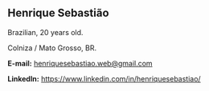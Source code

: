 ## Henrique Sebastião

Brazilian, 20 years old.

Colniza / Mato Grosso, BR.

**E-mail:** [henriquesebastiao.web@gmail.com](mailto:henriquesebastiao.web+contatogithub@gmail.com)

**LinkedIn:** https://www.linkedin.com/in/henriquesebastiao/

<!-- GITHUB STATS -->
<!-- <div>
  <a href="https://github.com/henriquesebastiao">
  <img height="175em" src="https://github-readme-stats.vercel.app/api?username=henriquesebastiao&show_icons=true&theme=github_dark&include_all_commits=true&count_private=true&locale=pt-BR&cache_seconds=7200">
  <img height="175em" src="https://github-readme-stats.vercel.app/api/top-langs/?username=henriquesebastiao&layout=compact&langs_count=8&theme=github_dark&locale=pt-BR"/>
</div> -->

<!-- Ícones de Tecnologias -->
<!-- <div style="display: inline_block">
  <h4>Técnologias e Ferramentas:</h4>
  <img align="center" alt="Python" height="30" width="40" src="img/python.svg">
  <img align="center" alt="HTML" height="30" width="40" src="img/html.svg">
  <img align="center" alt="CSS" height="30" width="40" src="img/css.svg">
  <img align="center" alt="Kivy" height="30" width="40" src="img/kivy.svg">
  <img align="center" alt="SQLite" height="30" width="40" src="img/sqlite.svg">
</div>
